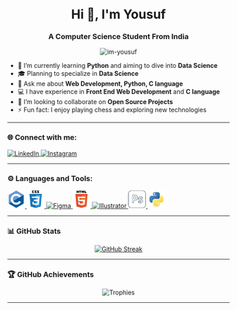 <h1 align="center">Hi 👋, I'm Yousuf</h1>
<h3 align="center"><b>A Computer Science Student From India</b></h3>
<p align="center"> 
  <img src="https://komarev.com/ghpvc/?username=im-yousuf&label=Profile%20views&color=0e75b6&style=flat" alt="im-yousuf" /> 
</p>



- 🌱 I’m currently learning **Python** and aiming to dive into **Data Science**
- 🎓 Planning to specialize in **Data Science**
- 💬 Ask me about **Web Development, Python, C language** 
- 💻 I have experience in **Front End Web Development** and **C language** 
- 👯 I’m looking to collaborate on **Open Source Projects**  
- ⚡ Fun fact: I enjoy playing chess and exploring new technologies  

---

### 🌐 Connect with me:  
<p align="left">
  <a href="https://linkedin.com/in/mohammed-yousuf-uddin-6a59982aa" target="blank">
    <img align="center" src="https://raw.githubusercontent.com/rahuldkjain/github-profile-readme-generator/master/src/images/icons/Social/linked-in-alt.svg" alt="LinkedIn" height="30" width="40" />
  </a>
  <a href="https://instagram.com/m.yousuf321" target="blank">
    <img align="center" src="https://raw.githubusercontent.com/rahuldkjain/github-profile-readme-generator/master/src/images/icons/Social/instagram.svg" alt="Instagram" height="30" width="40" />
  </a>
</p>

---

### ⚙️ Languages and Tools:  
<p align="left"> 
  <a href="https://www.cprogramming.com/" target="_blank">
    <img src="https://raw.githubusercontent.com/devicons/devicon/master/icons/c/c-original.svg" alt="C" width="40" height="40"/>
  </a> 
  <a href="https://www.w3schools.com/css/" target="_blank">
    <img src="https://raw.githubusercontent.com/devicons/devicon/master/icons/css3/css3-original-wordmark.svg" alt="CSS3" width="40" height="40"/>
  </a> 
  <a href="https://www.figma.com/" target="_blank">
    <img src="https://www.vectorlogo.zone/logos/figma/figma-icon.svg" alt="Figma" width="40" height="40"/>
  </a> 
  <a href="https://www.w3.org/html/" target="_blank">
    <img src="https://raw.githubusercontent.com/devicons/devicon/master/icons/html5/html5-original-wordmark.svg" alt="HTML5" width="40" height="40"/>
  </a> 
  <a href="https://www.adobe.com/in/products/illustrator.html" target="_blank">
    <img src="https://www.vectorlogo.zone/logos/adobe_illustrator/adobe_illustrator-icon.svg" alt="Illustrator" width="40" height="40"/>
  </a> 
  <a href="https://www.photoshop.com/en" target="_blank">
    <img src="https://raw.githubusercontent.com/devicons/devicon/master/icons/photoshop/photoshop-line.svg" alt="Photoshop" width="40" height="40"/>
  </a> 
  <a href="https://www.python.org" target="_blank">
    <img src="https://raw.githubusercontent.com/devicons/devicon/master/icons/python/python-original.svg" alt="Python" width="40" height="40"/>
  </a> 
</p>


---

### 📊 GitHub Stats  
<p  align="center"><a href="https://git.io/streak-stats"><img src="https://github-readme-streak-stats.herokuapp.com?user=im-yousuf&theme=tokyonight" alt="GitHub Streak" /></a></p>

---

### 🏆 GitHub Achievements  
<p align="center">
  <img src="https://github-profile-trophy.vercel.app/?username=im-yousuf&theme=algolia&no-frame=false&no-bg=false&margin-w=4" alt="Trophies" />
</p>

---

